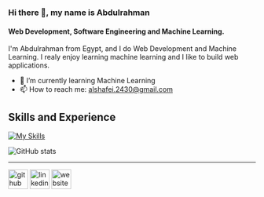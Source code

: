 ### Hi there 👋, my name is Abdulrahman
#### Web Development, Software Engineering and Machine Learning.
I'm Abdulrahman from Egypt, and I do Web Development and Machine Learning. I realy enjoy learning machine learning and I like to build web applications.

- 🌱 I’m currently learning Machine Learning
- 📫 How to reach me: alshafei.2430@gmail.com

## Skills and Experience
[![My Skills](https://skillicons.dev/icons?i=react,js,html,css,tailwind,nodejs,express,flask,python,java,mongo,postgres,docker,firebase,heroku,tensorflow,git,github,vscode&perline=7)](https://skillicons.dev)
 
![GitHub stats](https://github-readme-stats.vercel.app/api?username=Alshafei2430&show_icons=true)

----
[<img src='https://cdn.jsdelivr.net/npm/simple-icons@3.0.1/icons/github.svg' alt='github' height='40'>](https://github.com/Alshafei2430)  [<img src='https://cdn.jsdelivr.net/npm/simple-icons@3.0.1/icons/linkedin.svg' alt='linkedin' height='40'>](https://www.linkedin.com/in/https://www.linkedin.com/in/shafei00/)  [<img src='https://cdn.jsdelivr.net/npm/simple-icons@3.0.1/icons/icloud.svg' alt='website' height='40'>](https://blissful-raman-0a2228.netlify.app/)
